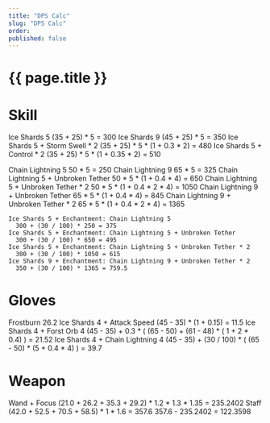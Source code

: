 ```yaml
---
title: "DPS Calc"
slug: "DPS Calc"
order: 
published: false
---
```


# {{ page.title }}

# Skill
  Ice Shards 5
    (35 + 25) * 5 = 300
  Ice Shards 9
    (45 + 25) * 5 = 350
  Ice Shards 5 + Storm Swell * 2
    (35 + 25) * 5 * (1 + 0.3 * 2) = 480
  Ice Shards 5 + Control * 2
    (35 + 25) * 5 * (1 + 0.35 * 2) = 510

  Chain Lightning 5
    50 * 5 = 250
  Chain Lightning 9
    65 * 5 = 325
  Chain Lightning 5 + Unbroken Tether
    50 * 5 * (1 + 0.4 * 4) = 650
  Chain Lightning 5 + Unbroken Tether * 2
    50 * 5 * (1 + 0.4 * 2 * 4) = 1050
  Chain Lightning 9 + Unbroken Tether
    65 * 5 * (1 + 0.4 * 4) = 845
  Chain Lightning 9 + Unbroken Tether * 2
    65 * 5 * (1 + 0.4 * 2 * 4) = 1365

    Ice Shards 5 + Enchantment: Chain Lightning 5
      300 + (30 / 100) * 250 = 375
    Ice Shards 5 + Enchantment: Chain Lightning 5 + Unbroken Tether
      300 + (30 / 100) * 650 = 495
    Ice Shards 5 + Enchantment: Chain Lightning 5 + Unbroken Tether * 2
      300 + (30 / 100) * 1050 = 615
    Ice Shards 9 + Enchantment: Chain Lightning 9 + Unbroken Tether * 2
      350 + (30 / 100) * 1365 = 759.5

# Gloves
  Frostburn
    26.2
  Ice Shards 4 + Attack Speed
    (45 - 35) * (1 + 0.15) = 11.5
  Ice Shards 4 + Forst Orb 4
    (45 - 35) + 0.3 * ( (65 - 50) + (61 - 48) * ( 1 + 2 * 0.4) ) = 21.52
  Ice Shards 4 + Chain Lightning 4
    (45 - 35) + (30 / 100) * ( (65 - 50) * (5 + 0.4 * 4) ) = 39.7

# Weapon
  Wand + Focus
    (21.0 + 26.2 + 35.3 + 29.2) * 1.2 * 1.3 * 1.35 = 235.2402
  Staff
    (42.0 + 52.5 + 70.5 + 58.5) * 1 * 1.6 = 357.6
      357.6 - 235.2402 = 122.3598
